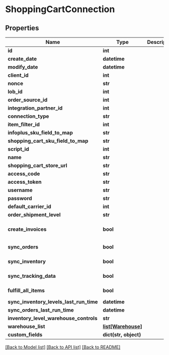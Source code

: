 # ShoppingCartConnection

## Properties
Name | Type | Description | Notes
------------ | ------------- | ------------- | -------------
**id** | **int** |  | [optional] 
**create_date** | **datetime** |  | [optional] 
**modify_date** | **datetime** |  | [optional] 
**client_id** | **int** |  | [optional] 
**nonce** | **str** |  | [optional] 
**lob_id** | **int** |  | 
**order_source_id** | **int** |  | 
**integration_partner_id** | **int** |  | 
**connection_type** | **str** |  | 
**item_filter_id** | **int** |  | [optional] 
**infoplus_sku_field_to_map** | **str** |  | 
**shopping_cart_sku_field_to_map** | **str** |  | 
**script_id** | **int** |  | [optional] 
**name** | **str** |  | 
**shopping_cart_store_url** | **str** |  | 
**access_code** | **str** |  | 
**access_token** | **str** |  | 
**username** | **str** |  | 
**password** | **str** |  | 
**default_carrier_id** | **int** |  | [optional] 
**order_shipment_level** | **str** |  | 
**create_invoices** | **bool** |  | [optional] [default to False]
**sync_orders** | **bool** |  | [default to False]
**sync_inventory** | **bool** |  | [default to False]
**sync_tracking_data** | **bool** |  | [default to False]
**fulfill_all_items** | **bool** |  | [default to False]
**sync_inventory_levels_last_run_time** | **datetime** |  | [optional] 
**sync_orders_last_run_time** | **datetime** |  | [optional] 
**inventory_level_warehouse_controls** | **str** |  | 
**warehouse_list** | [**list[Warehouse]**](Warehouse.md) |  | [optional] 
**custom_fields** | **dict(str, object)** |  | [optional] 

[[Back to Model list]](../README.md#documentation-for-models) [[Back to API list]](../README.md#documentation-for-api-endpoints) [[Back to README]](../README.md)



